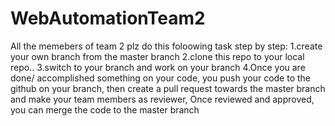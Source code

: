 # WebAutomationTeam2
All the memebers of team 2 plz do this foloowing task step by step:
1.create your own branch from the master branch
2.clone this repo to your local repo..
3.switch to your branch and work on your branch 
4.Once you are done/ accomplished something on your code, you push your code to the  github on your branch, then create a pull request towards the master branch and make your team members as reviewer, Once reviewed and approved, you can merge the code to the master branch 

